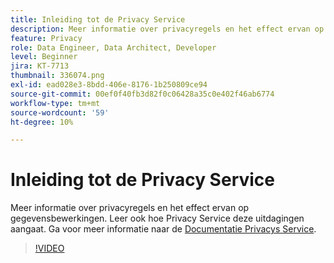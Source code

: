```yaml
---
title: Inleiding tot de Privacy Service
description: Meer informatie over privacyregels en het effect ervan op gegevensbewerkingen. Leer ook hoe Privacy Service deze uitdagingen aangaat.
feature: Privacy
role: Data Engineer, Data Architect, Developer
level: Beginner
jira: KT-7713
thumbnail: 336074.png
exl-id: ead028e3-8bdd-406e-8176-1b250809ce94
source-git-commit: 00ef0f40fb3d82f0c06428a35c0e402f46ab6774
workflow-type: tm+mt
source-wordcount: '59'
ht-degree: 10%

---
```


# Inleiding tot de Privacy Service

Meer informatie over privacyregels en het effect ervan op gegevensbewerkingen. Leer ook hoe Privacy Service deze uitdagingen aangaat. Ga voor meer informatie naar de [Documentatie Privacys Service](https://experienceleague.adobe.com/docs/experience-platform/privacy/home.html?lang=nl).

>[!VIDEO](https://video.tv.adobe.com/v/336074?learn=on)

